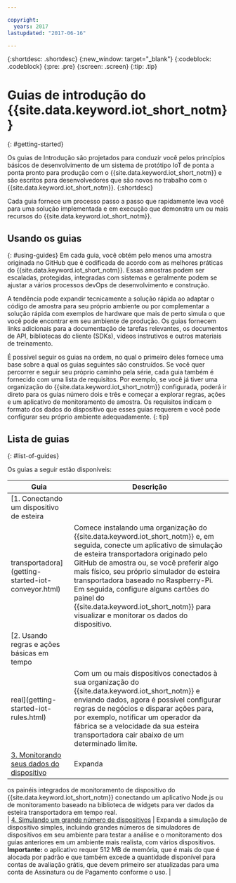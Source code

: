 ```yaml
---

copyright:
  years: 2017
lastupdated: "2017-06-16"

---
```


{:shortdesc: .shortdesc}
{:new_window: target="_blank"}
{:codeblock: .codeblock}
{:pre: .pre}
{:screen: .screen}
{:tip: .tip}


# Guias de introdução do {{site.data.keyword.iot_short_notm}}
{: #getting-started}

Os guias de Introdução são projetados para conduzir você pelos princípios básicos
de desenvolvimento de um sistema de protótipo IoT de ponta a ponta pronto para produção
com o {{site.data.keyword.iot_short_notm}} e são escritos para desenvolvedores
que são novos no trabalho com o {{site.data.keyword.iot_short_notm}}.
{:shortdesc}

Cada guia fornece um processo passo a passo que rapidamente leva você para uma
solução implementada e em execução que demonstra um ou mais recursos do
{{site.data.keyword.iot_short_notm}}.

## Usando os guias  
{: #using-guides}
Em cada guia, você obtém pelo menos uma amostra originada no GitHub que é codificada de
acordo com as melhores práticas do {{site.data.keyword.iot_short_notm}}. Essas
amostras podem ser escaladas, protegidas, integradas com sistemas e geralmente podem se
ajustar a vários processos devOps de desenvolvimento e construção.

A tendência pode expandir tecnicamente a solução rápida ao adaptar o código de
amostra para seu próprio ambiente ou por complementar a solução rápida com exemplos de
hardware que mais de perto simula o que você pode encontrar em seu ambiente de produção. Os
guias fornecem links adicionais para a documentação de tarefas relevantes, os
documentos de API, bibliotecas do cliente (SDKs), vídeos instrutivos e outros materiais
de treinamento.

É possível seguir os guias na ordem, no qual o primeiro deles fornece uma base sobre a
qual os guias seguintes são construídos. Se você quer percorrer e seguir seu próprio
caminho pela série, cada guia também é fornecido com uma lista de requisitos. Por
exemplo, se você já tiver uma organização do {{site.data.keyword.iot_short_notm}}
configurada, poderá ir direto para os guias número dois e três e começar a explorar
regras, ações e um aplicativo de monitoramento de amostra. Os requisitos indicam o
formato dos dados do dispositivo que esses guias requerem e você pode configurar seu
próprio ambiente adequadamente.
{: tip}

## Lista de guias
{: #list-of-guides}  

Os guias a seguir estão disponíveis:

| Guia  | Descrição |    
| ----- | ---- |   
| [1. Conectando um dispositivo de esteira
transportadora](getting-started-iot-conveyor.html) | Comece instalando uma organização do {{site.data.keyword.iot_short_notm}} e, em seguida, conecte um aplicativo de simulação de esteira transportadora originado pelo GitHub de amostra ou, se você preferir algo mais físico, seu próprio simulador de esteira transportadora baseado no Raspberry-Pi. </br> Em seguida, configure alguns cartões do painel do {{site.data.keyword.iot_short_notm}} para visualizar e monitorar os dados do dispositivo. | 
| [2. Usando regras e ações básicas em tempo
real](getting-started-iot-rules.html) | Com um ou mais dispositivos conectados à sua organização do {{site.data.keyword.iot_short_notm}} e enviando dados, agora é possível configurar regras de negócios e disparar ações para, por exemplo, notificar um operador da fábrica se a velocidade da sua esteira transportadora cair abaixo de um determinado limite.
| [3. Monitorando seus dados do dispositivo](getting-started-iot-monitoring.html) | Expanda
os painéis integrados de monitoramento de dispositivo do {{site.data.keyword.iot_short_notm}} conectando um aplicativo Node.js ou de monitoramento baseado na biblioteca de widgets para ver dados da esteira transportadora em tempo real.  
| [4. Simulando um grande número de dispositivos](getting-started-iot-large-scale-simulation.html) | Expanda
a simulação de dispositivo simples, incluindo grandes números de simuladores de
dispositivos em seu ambiente para testar a análise e o monitoramento dos guias
anteriores em um ambiente mais realista, com vários dispositivos. </br>**Importante:** o aplicativo requer 512 MB de memória, que é mais do
que é alocada por padrão e que também excede a quantidade disponível para contas de avaliação grátis, que devem primeiro ser atualizadas para uma conta de Assinatura ou de Pagamento conforme o uso. |   
